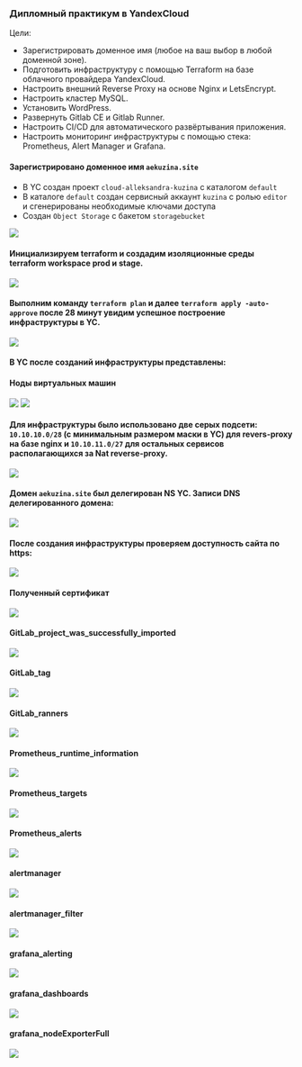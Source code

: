 ### Дипломный практикум в YandexCloud

Цели:

* Зарегистрировать доменное имя (любое на ваш выбор в любой доменной зоне).
* Подготовить инфраструктуру с помощью Terraform на базе облачного провайдера YandexCloud.
* Настроить внешний Reverse Proxy на основе Nginx и LetsEncrypt.
* Настроить кластер MySQL.
* Установить WordPress.
* Развернуть Gitlab CE и Gitlab Runner.
* Настроить CI/CD для автоматического развёртывания приложения.
* Настроить мониторинг инфраструктуры с помощью стека: Prometheus, Alert Manager и Grafana.

#### Зарегистрировано доменное имя `aekuzina.site`
#### 
* В YC создан проект `cloud-alleksandra-kuzina`  c каталогом `default`
* В каталоге `default` создан сервисный аккаунт `kuzina` с ролью `editor` и сгенерированы необходимые ключами доступа
* Создан `Object Storage` с бакетом `storagebucket`

![](YC_abucket.png)

#### Инициализируем terraform и создадим изоляционные среды terraform workspace prod и stage.

![](Создание_workspace.png)

#### Выполним команду `terraform plan` и далее `terraform apply -auto-approve` после 28 минут увидим успешное построение инфраструктуры в YC.

![](успешноевыволенение.png)

#### В YC после созданий инфраструктуры представлены:
#### Ноды виртуальных машин
![](YC_Виртуальные_машины.png)
![](YC_Диски.png)
#### Для инфраструктуры было использовано две серых подсети: `10.10.10.0/28` (с минимальным размером маски в YC) для revers-proxy на базе nginx и `10.10.11.0/27` для остальных сервисов располагающихся за Nat reverse-proxy.
![](YC_Таблица_маршрутизации.png)
#### Домен `aekuzina.site` был делегирован NS YC. Записи DNS делегированного домена:
![](YC_Cloud_DNS.png)

#### После создания инфраструктуры проверяем доступность сайта по https:
![](wwwaekuzina.site.png)

#### Полученный сертификат
![](Сертификаты.png)

#### GitLab_project_was_successfully_imported
![](GitLab_project_was_successfully_imported.png)

#### GitLab_tag
![](GitLab_tag.png)

#### GitLab_ranners
![](GitLab_ranners.png)

#### Prometheus_runtime_information
![](prometheus_runtime_information.png)

#### Prometheus_targets
![](prometheus_targets.png)

#### Prometheus_alerts
![](prometheus_alerts.png)

#### alertmanager
![](alertmanager.png)

#### alertmanager_filter
![](alertmanager_filter.png)

#### grafana_alerting
![](grafana_alerting.png)

#### grafana_dashboards
![](grafana_dashboards.png)

#### grafana_nodeExporterFull
![](grafana_nodeExporterFull.png)



